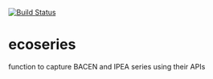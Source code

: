 [![Build Status](https://travis-ci.org/fernote7/ecoseries.svg?branch=master)](https://travis-ci.org/fernote7/ecoseries)

# ecoseries
function to capture BACEN and IPEA series using their APIs

